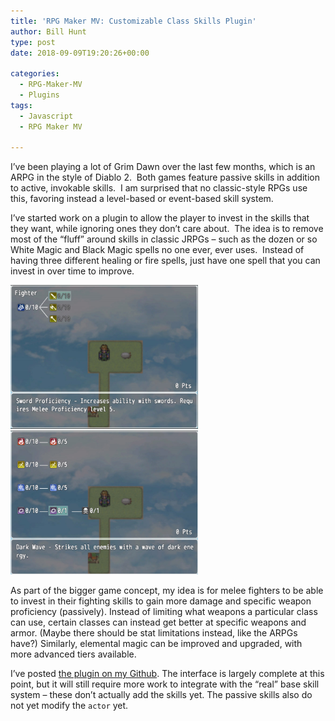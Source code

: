 ```yaml
---
title: 'RPG Maker MV: Customizable Class Skills Plugin'
author: Bill Hunt
type: post
date: 2018-09-09T19:20:26+00:00

categories:
  - RPG-Maker-MV
  - Plugins
tags:
  - Javascript
  - RPG Maker MV

---
```

I&#8217;ve been playing a lot of Grim Dawn over the last few months, which is an ARPG in the style of Diablo 2.  Both games feature passive skills in addition to active, invokable skills.  I am surprised that no classic-style RPGs use this, favoring instead a level-based or event-based skill system.

I&#8217;ve started work on a plugin to allow the player to invest in the skills that they want, while ignoring ones they don&#8217;t care about.  The idea is to remove most of the &#8220;fluff&#8221; around skills in classic JRPGs &#8211; such as the dozen or so White Magic and Black Magic spells no one ever, ever uses.  Instead of having three different healing or fire spells, just have one spell that you can invest in over time to improve.

[<img class="alignnone size-medium wp-image-9" src="/uploads/2018/09/skills1.jpg" alt="" width="300" height="230"/>][1] <img class="alignnone size-medium wp-image-10" src="/uploads/2018/09/skills2.jpg" alt="" width="300" height="230"/>

As part of the bigger game concept, my idea is for melee fighters to be able to invest in their fighting skills to gain more damage and specific weapon proficiency (passively). Instead of limiting what weapons a particular class can use, certain classes can instead get better at specific weapons and armor. (Maybe there should be stat limitations instead, like the ARPGs have?) Similarly, elemental magic can be improved and upgraded, with more advanced tiers available.

I&#8217;ve posted [the plugin on my Github][2]. The interface is largely complete at this point, but it will still require more work to integrate with the &#8220;real&#8221; base skill system &#8211; these don&#8217;t actually add the skills yet. The passive skills also do not yet modify the `actor` yet.

 [1]: /uploads/2018/09/skills1.jpg
 [2]: /uploads/2018/09/skills2.jpg